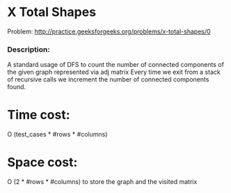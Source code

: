 # X Total Shapes
Problem: http://practice.geeksforgeeks.org/problems/x-total-shapes/0

### Description:
A standard usage of DFS to count the number of connected components of the given graph represented via adj matrix
Every time we exit from a stack of recursive calls we increment the number of connected components found.

# Time cost: 
O (test_cases * #rows * #columns)
# Space cost:
O (2 * #rows * #columns) to store the graph and the visited matrix
